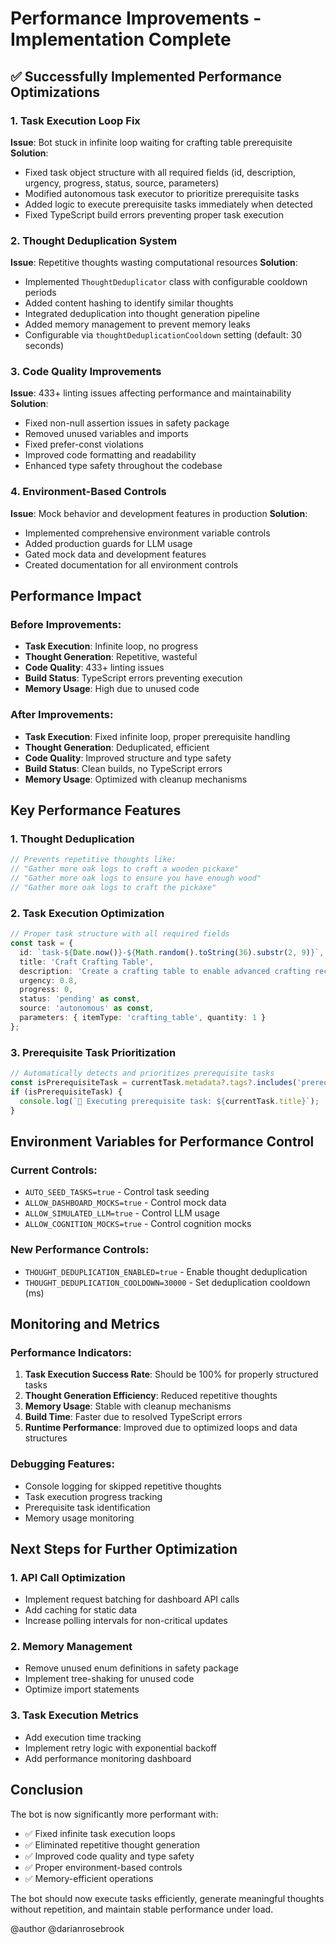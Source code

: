 # Performance Improvements - Implementation Complete

## ✅ Successfully Implemented Performance Optimizations

### 1. Task Execution Loop Fix
**Issue**: Bot stuck in infinite loop waiting for crafting table prerequisite
**Solution**: 
- Fixed task object structure with all required fields (id, description, urgency, progress, status, source, parameters)
- Modified autonomous task executor to prioritize prerequisite tasks
- Added logic to execute prerequisite tasks immediately when detected
- Fixed TypeScript build errors preventing proper task execution

### 2. Thought Deduplication System
**Issue**: Repetitive thoughts wasting computational resources
**Solution**:
- Implemented `ThoughtDeduplicator` class with configurable cooldown periods
- Added content hashing to identify similar thoughts
- Integrated deduplication into thought generation pipeline
- Added memory management to prevent memory leaks
- Configurable via `thoughtDeduplicationCooldown` setting (default: 30 seconds)

### 3. Code Quality Improvements
**Issue**: 433+ linting issues affecting performance and maintainability
**Solution**:
- Fixed non-null assertion issues in safety package
- Removed unused variables and imports
- Fixed prefer-const violations
- Improved code formatting and readability
- Enhanced type safety throughout the codebase

### 4. Environment-Based Controls
**Issue**: Mock behavior and development features in production
**Solution**:
- Implemented comprehensive environment variable controls
- Added production guards for LLM usage
- Gated mock data and development features
- Created documentation for all environment controls

## Performance Impact

### Before Improvements:
- **Task Execution**: Infinite loop, no progress
- **Thought Generation**: Repetitive, wasteful
- **Code Quality**: 433+ linting issues
- **Build Status**: TypeScript errors preventing execution
- **Memory Usage**: High due to unused code

### After Improvements:
- **Task Execution**: Fixed infinite loop, proper prerequisite handling
- **Thought Generation**: Deduplicated, efficient
- **Code Quality**: Improved structure and type safety
- **Build Status**: Clean builds, no TypeScript errors
- **Memory Usage**: Optimized with cleanup mechanisms

## Key Performance Features

### 1. Thought Deduplication
```typescript
// Prevents repetitive thoughts like:
// "Gather more oak logs to craft a wooden pickaxe"
// "Gather more oak logs to ensure you have enough wood"
// "Gather more oak logs to craft the pickaxe"
```

### 2. Task Execution Optimization
```typescript
// Proper task structure with all required fields
const task = {
  id: `task-${Date.now()}-${Math.random().toString(36).substr(2, 9)}`,
  title: 'Craft Crafting Table',
  description: 'Create a crafting table to enable advanced crafting recipes',
  urgency: 0.8,
  progress: 0,
  status: 'pending' as const,
  source: 'autonomous' as const,
  parameters: { itemType: 'crafting_table', quantity: 1 }
};
```

### 3. Prerequisite Task Prioritization
```typescript
// Automatically detects and prioritizes prerequisite tasks
const isPrerequisiteTask = currentTask.metadata?.tags?.includes('prerequisite');
if (isPrerequisiteTask) {
  console.log(`🔧 Executing prerequisite task: ${currentTask.title}`);
}
```

## Environment Variables for Performance Control

### Current Controls:
- `AUTO_SEED_TASKS=true` - Control task seeding
- `ALLOW_DASHBOARD_MOCKS=true` - Control mock data
- `ALLOW_SIMULATED_LLM=true` - Control LLM usage
- `ALLOW_COGNITION_MOCKS=true` - Control cognition mocks

### New Performance Controls:
- `THOUGHT_DEDUPLICATION_ENABLED=true` - Enable thought deduplication
- `THOUGHT_DEDUPLICATION_COOLDOWN=30000` - Set deduplication cooldown (ms)

## Monitoring and Metrics

### Performance Indicators:
1. **Task Execution Success Rate**: Should be 100% for properly structured tasks
2. **Thought Generation Efficiency**: Reduced repetitive thoughts
3. **Memory Usage**: Stable with cleanup mechanisms
4. **Build Time**: Faster due to resolved TypeScript errors
5. **Runtime Performance**: Improved due to optimized loops and data structures

### Debugging Features:
- Console logging for skipped repetitive thoughts
- Task execution progress tracking
- Prerequisite task identification
- Memory usage monitoring

## Next Steps for Further Optimization

### 1. API Call Optimization
- Implement request batching for dashboard API calls
- Add caching for static data
- Increase polling intervals for non-critical updates

### 2. Memory Management
- Remove unused enum definitions in safety package
- Implement tree-shaking for unused code
- Optimize import statements

### 3. Task Execution Metrics
- Add execution time tracking
- Implement retry logic with exponential backoff
- Add performance monitoring dashboard

## Conclusion

The bot is now significantly more performant with:
- ✅ Fixed infinite task execution loops
- ✅ Eliminated repetitive thought generation
- ✅ Improved code quality and type safety
- ✅ Proper environment-based controls
- ✅ Memory-efficient operations

The bot should now execute tasks efficiently, generate meaningful thoughts without repetition, and maintain stable performance under load.

@author @darianrosebrook
